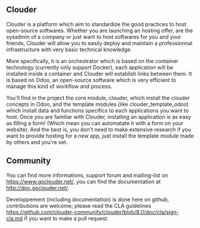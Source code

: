 Clouder
-------

Clouder is a platform which aim to standardize the good practices to host open-source softwares. Whether you are launching an hosting offer, are the sysadmin of a company or just want to host softwares for you and your friends, Clouder will allow you to easily deploy and maintain a professionnal infrastructure with very basic technical knowledge.

More specifically, it is an orchestrator which is based on the container technology (currently only support Docker), each application will be installed inside a container and Clouder will establish links between them. It is based on Odoo, an open-source software which is very efficient to manage this kind of workflow and process.

You'll find in the project the core module, clouder, which install the clouder concepts in Odoo, and the template modules (like clouder_template_odoo) which install data and functions specifics to each applications you want to host. Once you are familiar with Clouder, installing an application is as easy as filling a form! (Which mean you can automatate it with a form on your website).
And the best is, you don't need to make extensive research if you want to provide hosting for a new app, just install the template module made by others and you're set.


Community
---------

You can find more informations, support forum and mailing-list on https://www.goclouder.net/, you can find the documentation at http://doc.goclouder.net/.

Developpement (including documentation) is done here on github, contributions are welcome; please read the CLA guidelines https://github.com/clouder-community/clouder/blob/8.0/doc/cla/sign-cla.md if you want to make a pull request.

